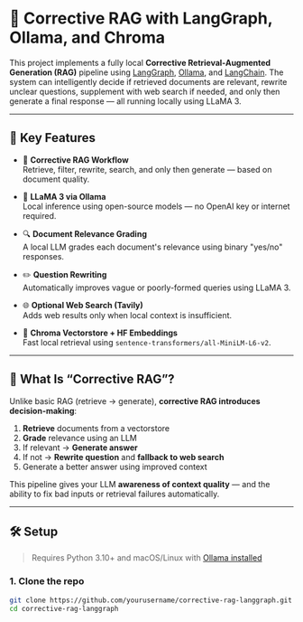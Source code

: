 # 🧠 Corrective RAG with LangGraph, Ollama, and Chroma

This project implements a fully local **Corrective Retrieval-Augmented Generation (RAG)** pipeline using [LangGraph](https://docs.langchain.com/langgraph), [Ollama](https://ollama.com), and [LangChain](https://www.langchain.com). The system can intelligently decide if retrieved documents are relevant, rewrite unclear questions, supplement with web search if needed, and only then generate a final response — all running locally using LLaMA 3.

---

## 🚀 Key Features

- 🔄 **Corrective RAG Workflow**  
  Retrieve, filter, rewrite, search, and only then generate — based on document quality.

- 🧠 **LLaMA 3 via Ollama**  
  Local inference using open-source models — no OpenAI key or internet required.

- 🔍 **Document Relevance Grading**  
  A local LLM grades each document's relevance using binary "yes/no" responses.

- ✏️ **Question Rewriting**  
  Automatically improves vague or poorly-formed queries using LLaMA 3.

- 🌐 **Optional Web Search (Tavily)**  
  Adds web results only when local context is insufficient.

- 📄 **Chroma Vectorstore + HF Embeddings**  
  Fast local retrieval using `sentence-transformers/all-MiniLM-L6-v2`.

---

## 🧠 What Is “Corrective RAG”?

Unlike basic RAG (retrieve → generate), **corrective RAG introduces decision-making**:

1. **Retrieve** documents from a vectorstore  
2. **Grade** relevance using an LLM  
3. If relevant → **Generate answer**  
4. If not → **Rewrite question** and **fallback to web search**  
5. Generate a better answer using improved context

This pipeline gives your LLM **awareness of context quality** — and the ability to fix bad inputs or retrieval failures automatically.

---

## 🛠️ Setup

> Requires Python 3.10+ and macOS/Linux with [Ollama installed](https://ollama.com/download)

### 1. Clone the repo

```bash
git clone https://github.com/yourusername/corrective-rag-langgraph.git
cd corrective-rag-langgraph
